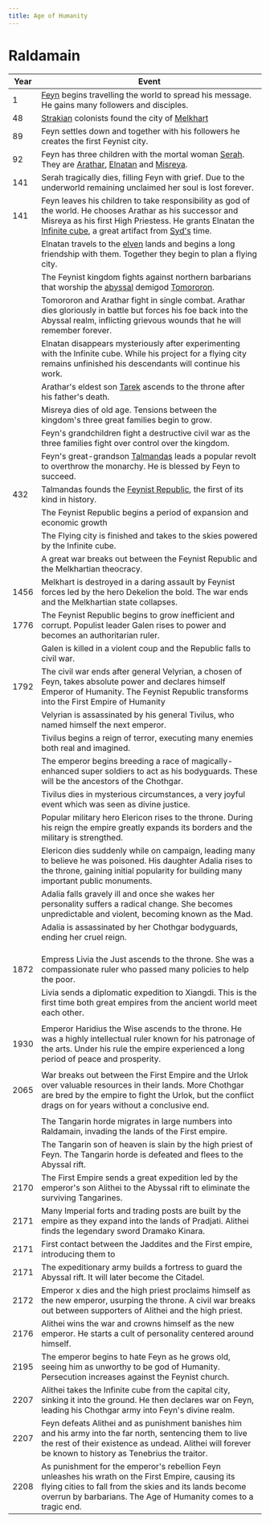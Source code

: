 ```yaml
---
title: Age of Humanity
---
```


# Raldamain

| Year | Event                                                        |
| ---- | ------------------------------------------------------------ |
| 1    | [Feyn](https://raldamain.com/en/creatures/superior%20beings/feyn.html) begins travelling the world to spread his message. He gains many followers and disciples. |
| 48   | [Strakian](https://raldamain.com/en/locations/continents/strakia.html) colonists found the city of [Melkhart](https://raldamain.com/en/locations/artificial/settlements/cities/melkhart.html) |
| 89   | Feyn settles down and together with his followers he creates the first Feynist city. |
| 92   | Feyn has three children with the mortal woman [Serah](https://raldamain.com/en/characters/age%20of%20humanity/serah.html). They are [Arathar](https://raldamain.com/en/characters/age%20of%20humanity/arathar.html), [Elnatan](https://raldamain.com/en/characters/age%20of%20humanity/elnatan.html) and [Misreya](https://raldamain.com/en/characters/age%20of%20humanity/misreya.html). |
| 141  | Serah tragically dies, filling Feyn with grief. Due to the underworld remaining unclaimed her soul is lost forever. |
| 141  | Feyn leaves his children to take responsibility as god of the world. He chooses Arathar as his successor and Misreya as his first High Priestess. He grants Elnatan the [Infinite cube](https://raldamain.com/en/objects/items/famous%20items/infinite%20cube.html), a great artifact from [Syd's](https://raldamain.com/en/characters/age%20of%20gods/syd.html) time. |
|      | Elnatan travels to the [elven](https://raldamain.com/en/creatures/sentient/human-like/elves/) lands and begins a long friendship with them. Together they begin to plan a flying city. |
|      | The Feynist kingdom fights against northern barbarians that worship the [abyssal](https://raldamain.com/en/creatures/superior%20beings/abyssals/) demigod [Tomororon](https://raldamain.com/en/creatures/superior%20beings/abyssals/tomororon.html). |
|      | Tomororon and Arathar fight in single combat. Arathar dies gloriously in battle but forces his foe back into the Abyssal realm, inflicting grievous wounds that he will remember forever. |
|      | Elnatan disappears mysteriously after experimenting with the Infinite cube. While his project for a flying city remains unfinished his descendants will continue his work. |
|      | Arathar's eldest son [Tarek](https://raldamain.com/en/characters/age%20of%20humanity/tarek.html) ascends to the throne after his father's death. |
|      | Misreya dies of old age. Tensions between the kingdom's three great families begin to grow. |
|      | Feyn's grandchildren fight a destructive civil war as the three families fight over control over the kingdom. |
|      | Feyn's great-grandson [Talmandas](https://raldamain.com/en/characters/age%20of%20humanity/talmandas.html) leads a popular revolt to overthrow the monarchy. He is blessed by Feyn to succeed. |
| 432  | Talmandas founds the [Feynist Republic](https://raldamain.com/en/ideas/nations/feynis), the first of its kind in history. |
|      | The Feynist Republic begins a period of expansion and economic growth |
|      | The Flying city is finished and takes to the skies powered by the Infinite cube. |
|      | A great war breaks out between the Feynist Republic and the Melkhartian theocracy. |
| 1456 | Melkhart is destroyed in a daring assault by Feynist forces led by the hero Dekelion the bold. The war ends and the Melkhartian state collapses. |
| 1776 | The Feynist Republic begins to grow inefficient and corrupt. Populist leader Galen rises to power and becomes an authoritarian ruler. |
|      | Galen is killed in a violent coup and the Republic falls to civil war. |
| 1792 | The civil war ends after general Velyrian, a chosen of Feyn, takes absolute power and declares himself Emperor of Humanity. The Feynist Republic transforms into the First Empire of Humanity |
|      | Velyrian is assassinated by his general Tivilus, who named himself the next emperor. |
|      | Tivilus begins a reign of terror, executing many enemies both real and imagined. |
|      | The emperor begins breeding a race of magically-enhanced super soldiers to act as his bodyguards. These will be the ancestors of the Chothgar. |
|      | Tivilus dies in mysterious circumstances, a very joyful event which was seen as divine justice. |
|      | Popular military hero Elericon rises to the throne. During his reign the empire greatly expands its borders and the military is strengthed. |
|      | Elericon dies suddenly while on campaign, leading many to believe he was poisoned. His daughter Adalia rises to the throne, gaining initial popularity for building many important public monuments. |
|      | Adalia falls gravely ill and once she wakes her personality suffers a radical change. She becomes unpredictable and violent, becoming known as the Mad. |
|      | Adalia is assassinated by her Chothgar bodyguards, ending her cruel reign. |
|      |                                                              |
|      |                                                              |
|      |                                                              |
| 1872 | Empress Livia the Just ascends to the throne. She was a compassionate ruler who passed many policies to help the poor. |
|      | Livia sends a diplomatic expedition to Xiangdi. This is the first time both great empires from the ancient world meet each other. |
|      |                                                              |
| 1930 | Emperor Haridius the Wise ascends to the throne. He was a highly intellectual ruler known for his patronage of the arts. Under his rule the empire experienced a long period of peace and prosperity. |
|      |                                                              |
| 2065 | War breaks out between the First Empire and the Urlok over valuable resources in their lands. More Chothgar are bred by the empire to fight the Urlok, but the conflict drags on for years without a conclusive end. |
|      |                                                              |
|      | The Tangarin horde migrates in large numbers into Raldamain, invading the lands of the First empire. |
|      | The Tangarin son of heaven is slain by the high priest of Feyn. The Tangarin horde is defeated and flees to the Abyssal rift. |
| 2170 | The First Empire sends a great expedition led by the emperor's son Alithei to the Abyssal rift to eliminate the surviving Tangarines. |
| 2171 | Many Imperial forts and trading posts are built by the empire as they expand into the lands of Pradjati. Alithei finds the legendary sword Dramako Kinara. |
| 2171 | First contact between the Jaddites and the First empire, introducing them to |
| 2171 | The expeditionary army builds a fortress to guard the Abyssal rift. It will later become the Citadel. |
| 2172 | Emperor x dies and the high priest proclaims himself as the new emperor, usurping the throne. A civil war breaks out between supporters of Alithei and the high priest. |
| 2176 | Alithei wins the war and crowns himself as the new emperor. He starts a cult of personality centered around himself. |
| 2195 | The emperor begins to hate Feyn as he grows old, seeing him as unworthy to be god of Humanity. Persecution increases against the Feynist church. |
| 2207 | Alithei takes the Infinite cube from the capital city, sinking it into the ground. He then declares war on Feyn, leading his Chothgar army into Feyn's divine realm. |
| 2207 | Feyn defeats Alithei and as punishment banishes him and his army into the far north, sentencing them to live the rest of their existence as undead. Alithei will forever be known to history as Tenebrius the traitor. |
| 2208 | As punishment for the emperor's rebellion Feyn unleashes his wrath on the First Empire, causing its flying cities to fall from the skies and its lands become overrun by barbarians. The Age of Humanity comes to a tragic end. |

